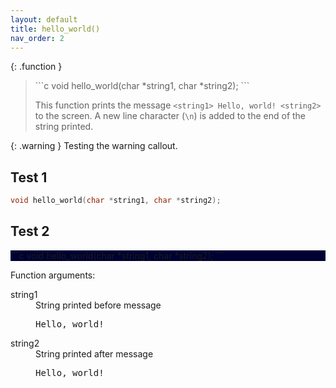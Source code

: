 ```yaml
---
layout: default
title: hello_world()
nav_order: 2
---
```


{: .function }
> <div style="background-color: $blue-100">
> ```c
> void hello_world(char *string1, char *string2);
> ```
> </div>
>
> This function prints the message `<string1> Hello, world! <string2>` to the screen. A new line character (`\n`) is added to the end of the string printed.

{: .warning }
Testing the warning callout.

## Test 1

```c
void hello_world(char *string1, char *string2);
```

## Test 2

<div style="background-color: rgb(0, 0, 50)">
```c
void hello_world(char *string1, char *string2);
```
</div>


Function arguments:

<dl>
  <dt>string1</dt> <dd>String printed before message <pre>Hello, world!</pre></dd>
  <dt>string2</dt> <dd>String printed after message <pre>Hello, world!</pre></dd>
</dl>
